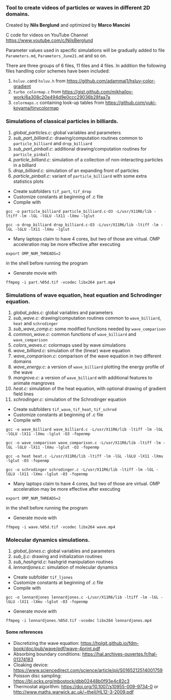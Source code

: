 ### Tool to create videos of particles or waves in different 2D domains.

Created by **Nils Berglund** and optimized by **Marco Mancini**

C code for videos on YouTube Channel https://www.youtube.com/c/NilsBerglund

Parameter values used in specific simulations will be gradually added to file `Parameters.md`, `Parameters_June21.md` and so on.

There are three groups of 6 files, 11 files and 4 files. 
In addition the following files handling color schemes have been included:

1. `hsluv.c`and `hsluv.h` from https://github.com/adammaj1/hsluv-color-gradient 
2. `turbo_colormap.c` from https://gist.github.com/mikhailov-work/6a308c20e494d9e0ccc29036b28faa7a
3. `colormaps.c` containing look-up tables from https://github.com/yuki-koyama/tinycolormap

### Simulations of classical particles in billiards.

1. *global_particles.c*:    global variables and parameters
2. *sub_part_billiard.c*:   drawing/computation routines common to `particle_billiard` and `drop_billiard`
3. *sub_part_pinball.c*:    additional drawing/computation routines for `particle_pinball`
4. *particle_billiard.c*:   simulation of a collection of non-interacting particles in a billiard
5. *drop_billiard.c*:       simulation of an expanding front of particles
6. *particle_pinball.c*:    variant of `particle_billiard` with some extra statistics plots 

- Create subfolders `tif_part`, `tif_drop`
- Customize constants at beginning of .c file
- Compile with 

`gcc -o particle_billiard particle_billiard.c-O3 -L/usr/X11R6/lib -ltiff -lm -lGL -lGLU -lX11 -lXmu -lglut`

`gcc -o drop_billiard drop_billiard.c-O3 -L/usr/X11R6/lib -ltiff -lm -lGL -lGLU -lX11 -lXmu -lglut`

- Many laptops claim to have 4 cores, but two of those are virtual. OMP acceleration may be more effective after executing           

`export OMP_NUM_THREADS=2` 

in the shell before running the program

- Generate movie with 

`ffmpeg -i part.%05d.tif -vcodec libx264 part.mp4`

### Simulations of wave equation, heat equation and Schrodinger equation.

1. *global_pdes.c*:     global variables and parameters
2. *sub_wave.c*:        drawing/computation routines common to `wave_billiard`, `heat` and `schrodinger`
3. *sub_wave_comp.c*:   some modified functions needed by `wave_comparison`
4. *common_wave.c*:     common functions of `wave_billiard` and `wave_comparison`
5. *colors_waves.c*:    colormaps used by wave simulations
6. *wave_billiard.c*:   simulation of the (linear) wave equation
7. *wave_comparison.c*: comparison of the wave equation in two different domains
8. *wave_energy.c*:     a version of `wave_billiard` plotting the energy profile of the wave
9. *mangrove.c*:        a version of `wave_billiard` with additional features to animate mangroves
10. *heat.c*:           simulation of the heat equation, with optional drawing of gradient field lines
11. *schrodinger.c*:    simulation of the Schrodinger equation

- Create subfolders `tif_wave`, `tif_heat`, `tif_schrod`
- Customize constants at beginning of .c file
- Compile with 

`gcc -o wave_billiard wave_billiard.c -L/usr/X11R6/lib -ltiff -lm -lGL -lGLU -lX11 -lXmu -lglut -O3 -fopenmp`

`gcc -o wave_comparison wave_comparison.c -L/usr/X11R6/lib -ltiff -lm -lGL -lGLU -lX11 -lXmu -lglut -O3 -fopenmp`

`gcc -o heat heat.c -L/usr/X11R6/lib -ltiff -lm -lGL -lGLU -lX11 -lXmu -lglut -O3 -fopenmp`

`gcc -o schrodinger schrodinger.c -L/usr/X11R6/lib -ltiff -lm -lGL -lGLU -lX11 -lXmu -lglut -O3 -fopenmp`

- Many laptops claim to have 4 cores, but two of those are virtual. OMP acceleration may be more effective after executing           

`export OMP_NUM_THREADS=2` 

in the shell before running the program

- Generate movie with 

`ffmpeg -i wave.%05d.tif -vcodec libx264 wave.mp4`

### Molecular dynamics simulations.

1. *global_ljones.c*:     global variables and parameters
2. *sub_lj.c*:            drawing and initialization routines
3. *sub_hashgrid.c*:      hashgrid manipulation routines
4. *lennardjones.c*:      simulation of molecular dynamics

- Create subfolder `tif_ljones`
- Customize constants at beginning of .c file
- Compile with 

`gcc -o lennardjones lennardjones.c -L/usr/X11R6/lib -ltiff -lm -lGL -lGLU -lX11 -lXmu -lglut -O3 -fopenmp`

- Generate movie with 

`ffmpeg -i lennardjones.%05d.tif -vcodec libx264 lennardjones.mp4`

#### Some references ####

- Discretizing the wave equation: https://hplgit.github.io/fdm-book/doc/pub/wave/pdf/wave-4print.pdf
- Absorbing boundary conditions: https://hal.archives-ouvertes.fr/hal-01374183
- Cloaking device: https://www.sciencedirect.com/science/article/pii/S0165212514001759
- Poisson disc sampling: https://bl.ocks.org/mbostock/dbb02448b0f93e4c82c3
- Thermostat algorithm: https://doi.org/10.1007/s10955-009-9734-0
or http://www.maths.warwick.ac.uk/~theil/HL12-3-2009.pdf

